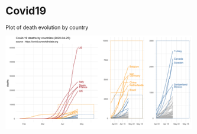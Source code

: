 # Covid19
Plot of death evolution by country

<img src="https://raw.githubusercontent.com/EPauthenet/Covid19/master/Countries_zoom_2020-04-25.png" alt="drawing" width="1000px"/>

